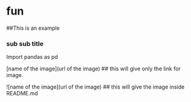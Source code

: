 # fun

##This is an example
### sub sub title

Import pandas as pd

[name of the image](url of the image)    ## this will give only the link for image.

![name of the image](url of the image)    ## this will give the image inside README.md